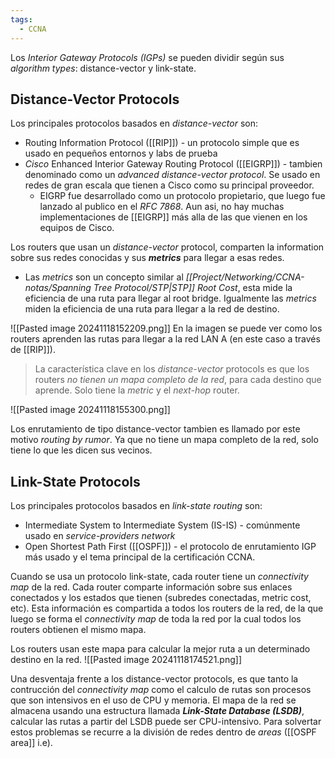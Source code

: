 ```yaml
---
tags:
  - CCNA
---
```

Los _Interior Gateway Protocols (IGPs)_ se pueden dividir según sus _algorithm types_: distance-vector y link-state.

## Distance-Vector Protocols 
Los principales protocolos basados en _distance-vector_ son: 
- Routing Information Protocol ([[RIP]]) - un protocolo simple que es usado en pequeños entornos y labs de prueba
- _Cisco_ Enhanced Interior Gateway Routing Protocol ([[EIGRP]]) - tambien denominado como un _advanced distance-vector protocol_. Se usado en redes de gran escala que tienen a Cisco como su principal proveedor. 
	- EIGRP fue desarrollado como un protocolo propietario, que luego fue lanzado al publico en el _RFC 7868_. Aun asi, no hay muchas implementaciones de [[EIGRP]] más alla de las que vienen en los equipos de Cisco. 

Los routers que usan un _distance-vector_ protocol, comparten la information sobre sus redes conocidas y sus **_metrics_** para llegar a esas redes. 
- Las _metrics_ son un concepto similar al _[[Project/Networking/CCNA-notas/Spanning Tree Protocol/STP|STP]] Root Cost_, esta mide la eficiencia de una ruta para llegar al root bridge. Igualmente las _metrics_ miden la eficiencia de una ruta para llegar a la red de destino. 

![[Pasted image 20241118152209.png]]
En la imagen se puede ver como los routers aprenden las rutas para llegar a la red LAN A (en este caso a través de [[RIP]]).

> La característica clave en los _distance-vector_ protocols es que los routers _no tienen un mapa completo de la red_, para cada destino que aprende. Solo tiene la _metric_ y el _next-hop_ router.

![[Pasted image 20241118155300.png]]

Los enrutamiento de tipo distance-vector tambien es llamado por este motivo _routing by rumor_. Ya que no tiene un mapa completo de la red, solo tiene lo que les dicen sus vecinos. 

## Link-State Protocols 
Los principales protocolos basados en _link-state routing_ son:
- Intermediate System to Intermediate System (IS-IS) - comúnmente usado en _service-providers network_
- Open Shortest Path First ([[OSPF]]) - el protocolo de enrutamiento IGP más usado y el tema principal de la certificación CCNA. 

Cuando se usa un protocolo link-state, cada router tiene un _connectivity map_ de la red. Cada router comparte información sobre sus enlaces conectados y los estados que tienen (subredes conectadas, metric cost, etc). Esta información es compartida a todos los routers de la red, de la que luego se forma el _connectivity map_ de toda la red por la cual todos los routers obtienen el mismo mapa.

Los routers usan este mapa para calcular la mejor ruta a un determinado destino en la red.
![[Pasted image 20241118174521.png]]

Una desventaja frente a los distance-vector protocols, es que tanto la contrucción del _connectivity map_ como el calculo de rutas son procesos que son intensivos en el uso de CPU y memoria. El mapa de la red se almacena usando una estructura llamada **_Link-State Database (LSDB)_**, calcular las rutas a partir del LSDB puede ser CPU-intensivo. Para solvertar estos problemas se recurre a la división de redes dentro de _areas_ ([[OSPF area]] i.e).

